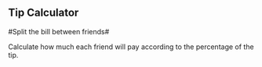 ## Tip Calculator

#Split the bill between friends#

Calculate how much each friend will pay according to the percentage of the tip.








